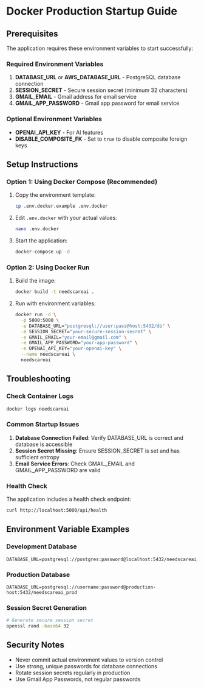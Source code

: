 # Docker Production Startup Guide

## Prerequisites
The application requires these environment variables to start successfully:

### Required Environment Variables
1. **DATABASE_URL** or **AWS_DATABASE_URL** - PostgreSQL database connection
2. **SESSION_SECRET** - Secure session secret (minimum 32 characters)
3. **GMAIL_EMAIL** - Gmail address for email service
4. **GMAIL_APP_PASSWORD** - Gmail app password for email service

### Optional Environment Variables
- **OPENAI_API_KEY** - For AI features
- **DISABLE_COMPOSITE_FK** - Set to `true` to disable composite foreign keys

## Setup Instructions

### Option 1: Using Docker Compose (Recommended)
1. Copy the environment template:
   ```bash
   cp .env.docker.example .env.docker
   ```

2. Edit `.env.docker` with your actual values:
   ```bash
   nano .env.docker
   ```

3. Start the application:
   ```bash
   docker-compose up -d
   ```

### Option 2: Using Docker Run
1. Build the image:
   ```bash
   docker build -t needscareai .
   ```

2. Run with environment variables:
   ```bash
   docker run -d \
     -p 5000:5000 \
     -e DATABASE_URL="postgresql://user:pass@host:5432/db" \
     -e SESSION_SECRET="your-secure-session-secret" \
     -e GMAIL_EMAIL="your-email@gmail.com" \
     -e GMAIL_APP_PASSWORD="your-app-password" \
     -e OPENAI_API_KEY="your-openai-key" \
     --name needscareai \
     needscareai
   ```

## Troubleshooting

### Check Container Logs
```bash
docker logs needscareai
```

### Common Startup Issues
1. **Database Connection Failed**: Verify DATABASE_URL is correct and database is accessible
2. **Session Secret Missing**: Ensure SESSION_SECRET is set and has sufficient entropy
3. **Email Service Errors**: Check GMAIL_EMAIL and GMAIL_APP_PASSWORD are valid

### Health Check
The application includes a health check endpoint:
```bash
curl http://localhost:5000/api/health
```

## Environment Variable Examples

### Development Database
```
DATABASE_URL=postgresql://postgres:password@localhost:5432/needscareai_dev
```

### Production Database
```
DATABASE_URL=postgresql://username:password@production-host:5432/needscareai_prod
```

### Session Secret Generation
```bash
# Generate secure session secret
openssl rand -base64 32
```

## Security Notes
- Never commit actual environment values to version control
- Use strong, unique passwords for database connections
- Rotate session secrets regularly in production
- Use Gmail App Passwords, not regular passwords